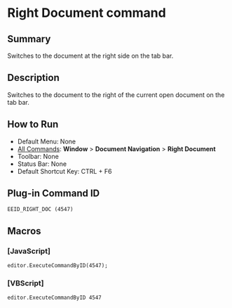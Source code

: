 # Right Document command

## Summary

Switches to the document at the right side on the tab bar.

## Description

Switches to the document to the right of the current open document on the tab bar.

## How to Run

- Default Menu: None
- [All Commands](../tools/all_commands): **Window**
\> **Document Navigation** \> **Right Document**
- Toolbar: None
- Status Bar: None
- Default Shortcut Key: CTRL + F6

## Plug-in Command ID

```
EEID_RIGHT_DOC (4547)```

## Macros

### \[JavaScript\]

```
editor.ExecuteCommandByID(4547);
```

### \[VBScript\]

```
editor.ExecuteCommandByID 4547
```
